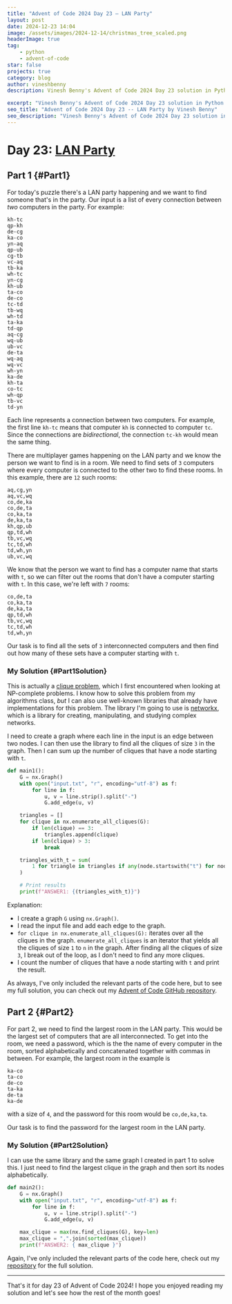 ```yaml
---
title: "Advent of Code 2024 Day 23 – LAN Party"
layout: post
date: 2024-12-23 14:04
image: /assets/images/2024-12-14/christmas_tree_scaled.png
headerImage: true
tag:
    - python
    - advent-of-code
star: false
projects: true
category: blog
author: vineshbenny
description: Vinesh Benny's Advent of Code 2024 Day 23 solution in Python.

excerpt: "Vinesh Benny's Advent of Code 2024 Day 23 solution in Python."
seo_title: "Advent of Code 2024 Day 23 -- LAN Party by Vinesh Benny"
seo_description: "Vinesh Benny's Advent of Code 2024 Day 23 solution in Python."
---
```


# Day 23: [LAN Party](https://adventofcode.com/2024/day/23)

## Part 1 {#Part1}

For today's puzzle there's a LAN party happening and we want to find someone
that's in the party. Our input is a list of every connection between _two_
computers in the party. For example:

```
kh-tc
qp-kh
de-cg
ka-co
yn-aq
qp-ub
cg-tb
vc-aq
tb-ka
wh-tc
yn-cg
kh-ub
ta-co
de-co
tc-td
tb-wq
wh-td
ta-ka
td-qp
aq-cg
wq-ub
ub-vc
de-ta
wq-aq
wq-vc
wh-yn
ka-de
kh-ta
co-tc
wh-qp
tb-vc
td-yn
```

Each line represents a connection between two computers. For example, the first
line `kh-tc` means that computer `kh` is connected to computer `tc`. Since the
connections are _bidirectional_, the connection `tc-kh` would mean the same
thing.

There are multiplayer games happening on the LAN party and we know the person we
want to find is in a room. We need to find sets of `3` computers where every
computer is connected to the other two to find these rooms. In this example,
there are `12` such rooms:

```
aq,cg,yn
aq,vc,wq
co,de,ka
co,de,ta
co,ka,ta
de,ka,ta
kh,qp,ub
qp,td,wh
tb,vc,wq
tc,td,wh
td,wh,yn
ub,vc,wq
```

We know that the person we want to find has a computer name that starts with
`t`, so we can filter out the rooms that don't have a computer starting with
`t`. In this case, we're left with `7` rooms:

```
co,de,ta
co,ka,ta
de,ka,ta
qp,td,wh
tb,vc,wq
tc,td,wh
td,wh,yn
```

Our task is to find all the sets of `3` interconnected computers and then find
out how many of these sets have a computer starting with `t`.

### My Solution {#Part1Solution}

This is actually a
[clique problem](https://en.wikipedia.org/wiki/Clique_problem), which I first
encountered when looking at NP-complete problems. I know how to solve this
problem from my algorithms class, _but_ I can also use well-known libraries that
already have implementations for this problem. The library I'm going to use is
[networkx](https://networkx.org/), which is a library for creating,
manipulating, and studying complex networks.

I need to create a graph where each line in the input is an edge between two
nodes. I can then use the library to find all the cliques of size `3` in the
graph. Then I can sum up the number of cliques that have a node starting with
`t`.

```python
def main1():
    G = nx.Graph()
    with open("input.txt", "r", encoding="utf-8") as f:
        for line in f:
            u, v = line.strip().split("-")
            G.add_edge(u, v)

    triangles = []
    for clique in nx.enumerate_all_cliques(G):
        if len(clique) == 3:
            triangles.append(clique)
        if len(clique) > 3:
            break

    triangles_with_t = sum(
        1 for triangle in triangles if any(node.startswith("t") for node in triangle)
    )

    # Print results
    print(f"ANSWER1: {(triangles_with_t)}")
```

Explanation:

- I create a graph `G` using `nx.Graph()`.
- I read the input file and add each edge to the graph.
- `for clique in nx.enumerate_all_cliques(G):` iterates over all the cliques in
  the graph. `enumerate_all_cliques` is an iterator that yields all the cliques
  of size `1` to `n` in the graph. After finding all the cliques of size `3`, I
  break out of the loop, as I don't need to find any more cliques.
- I count the number of cliques that have a node starting with `t` and print the
  result.

As always, I've only included the relevant parts of the code here, but to see my
full solution, you can check out my
[Advent of Code GitHub repository](https://github.com/VBenny42/AoC/blob/main/2024/day23/solution.py).

## Part 2 {#Part2}

For part 2, we need to find the largest room in the LAN party. This would be the
largest set of computers that are all interconnected. To get into the room, we
need a password, which is the the name of every computer in the room, sorted
alphabetically and concatenated together with commas in between. For example,
the largest room in the example is

```
ka-co
ta-co
de-co
ta-ka
de-ta
ka-de
```

with a size of `4`, and the password for this room would be `co,de,ka,ta`.

Our task is to find the password for the largest room in the LAN party.

### My Solution {#Part2Solution}

I can use the same library and the same graph I created in part 1 to solve this.
I just need to find the largest clique in the graph and then sort its nodes
alphabetically.

```python
def main2():
    G = nx.Graph()
    with open("input.txt", "r", encoding="utf-8") as f:
        for line in f:
            u, v = line.strip().split("-")
            G.add_edge(u, v)

    max_clique = max(nx.find_cliques(G), key=len)
    max_clique = ",".join(sorted(max_clique))
    print(f"ANSWER2: { max_clique }")
```

Again, I've only included the relevant parts of the code here, check out my
[repository](https://github.com/VBenny42/AoC/blob/main/2024/day23/solution.py)
for the full solution.

---

That's it for day 23 of Advent of Code 2024! I hope you enjoyed reading my
solution and let's see how the rest of the month goes!
